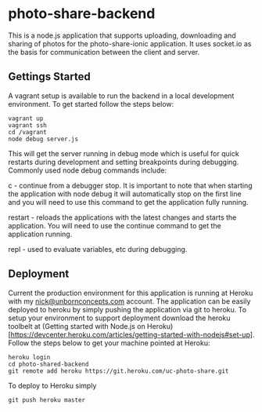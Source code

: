 # photo-share-backend

This is a node.js application that supports uploading, downloading and sharing of photos for the photo-share-ionic application.  It uses socket.io as the basis for communication between the client and server.

## Gettings Started

A vagrant setup is available to run the backend in a local development environment.  To get started follow the steps below:

```
vagrant up
vagrant ssh
cd /vagrant
node debug server.js
```

This will get the server running in debug mode which is useful for quick restarts during development and setting breakpoints during debugging.  Commonly used node debug commands include:

c - continue from a debugger stop. It is important to note that when starting the application with node debug it will automatically stop on the first line and you will need to use this command to get the application fully running.

restart - reloads the applications with the latest changes and starts the application.  You will need to use the continue command to get the application running.

repl - used to evaluate variables, etc during debugging.

## Deployment

Current the production environment for this application is running at Heroku with my nick@unbornconcepts.com account.  The application can be easily deployed to heroku by simply pushing the application via git to heroku.  To setup your environment to support deployment download the heroku toolbelt at (Getting started with Node.js on Heroku)[https://devcenter.heroku.com/articles/getting-started-with-nodejs#set-up].  Follow the steps below to get your machine pointed at Heroku:

```
heroku login
cd photo-shared-backend
git remote add heroku https://git.heroku.com/uc-photo-share.git
```

To deploy to Heroku simply

```
git push heroku master
```
